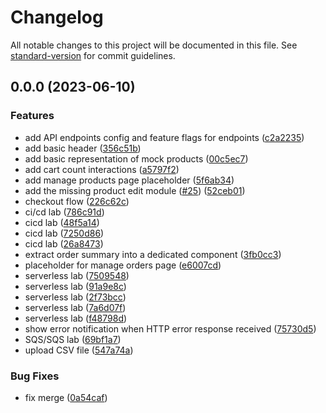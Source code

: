 # Changelog

All notable changes to this project will be documented in this file. See [standard-version](https://github.com/conventional-changelog/standard-version) for commit guidelines.

## 0.0.0 (2023-06-10)

### Features

- add API endpoints config and feature flags for endpoints ([c2a2235](https://github.com/EPAM-JS-Competency-center/shop-angular-cloudfront/commit/c2a2235b5c456b3007ea003206c64b15aa168fa2))
- add basic header ([356c51b](https://github.com/EPAM-JS-Competency-center/shop-angular-cloudfront/commit/356c51bf03126b0fa8473b962064cf2915abff3c))
- add basic representation of mock products ([00c5ec7](https://github.com/EPAM-JS-Competency-center/shop-angular-cloudfront/commit/00c5ec7b1766e11e8c41091421547cb782177031))
- add cart count interactions ([a5797f2](https://github.com/EPAM-JS-Competency-center/shop-angular-cloudfront/commit/a5797f2646d700dcadebf7b635d4efa3e80773c5))
- add manage products page placeholder ([5f6ab34](https://github.com/EPAM-JS-Competency-center/shop-angular-cloudfront/commit/5f6ab349a39c9c32d4e0cc1016fac0ea63125194))
- add the missing product edit module ([#25](https://github.com/EPAM-JS-Competency-center/shop-angular-cloudfront/issues/25)) ([52ceb01](https://github.com/EPAM-JS-Competency-center/shop-angular-cloudfront/commit/52ceb014f0df6279fe895167728944f866c2f38b))
- checkout flow ([226c62c](https://github.com/EPAM-JS-Competency-center/shop-angular-cloudfront/commit/226c62cd1a3e32d01f5f308eeb342ab294352671))
- ci/cd lab ([786c91d](https://github.com/EPAM-JS-Competency-center/shop-angular-cloudfront/commit/786c91d5c8ab66fadc3bd2603761f26a55857405))
- cicd lab ([48f5a14](https://github.com/EPAM-JS-Competency-center/shop-angular-cloudfront/commit/48f5a14de21761fee7412f423981cfbe6a66066e))
- cicd lab ([7250d86](https://github.com/EPAM-JS-Competency-center/shop-angular-cloudfront/commit/7250d86e155458ac657a26d8b06b800b872cf788))
- cicd lab ([26a8473](https://github.com/EPAM-JS-Competency-center/shop-angular-cloudfront/commit/26a8473bb0720d3b5aee890810c8ee63367a32e4))
- extract order summary into a dedicated component ([3fb0cc3](https://github.com/EPAM-JS-Competency-center/shop-angular-cloudfront/commit/3fb0cc37bcf13e8ec845f8999b46d4530af20420))
- placeholder for manage orders page ([e6007cd](https://github.com/EPAM-JS-Competency-center/shop-angular-cloudfront/commit/e6007cd065bbd09422c88371325a816af64c1bab))
- serverless lab ([7509548](https://github.com/EPAM-JS-Competency-center/shop-angular-cloudfront/commit/7509548d0d6285c45313fabf47c6497fcae27068))
- serverless lab ([91a9e8c](https://github.com/EPAM-JS-Competency-center/shop-angular-cloudfront/commit/91a9e8c85c7ae88d1f17b71da9728942be29afaf))
- serverless lab ([2f73bcc](https://github.com/EPAM-JS-Competency-center/shop-angular-cloudfront/commit/2f73bcc8cd6238b7a02f59606d8b89bfb53ce1aa))
- serverless lab ([7a6d07f](https://github.com/EPAM-JS-Competency-center/shop-angular-cloudfront/commit/7a6d07fe25d502dddf0b43f983b3d55b6b09caf3))
- serverless lab ([f48798d](https://github.com/EPAM-JS-Competency-center/shop-angular-cloudfront/commit/f48798d126df47a0d9b04b04e8e5bbdeebb6d262))
- show error notification when HTTP error response received ([75730d5](https://github.com/EPAM-JS-Competency-center/shop-angular-cloudfront/commit/75730d5b621349ce427de8fe081edce91a7b9785))
- SQS/SQS lab ([69bf1a7](https://github.com/EPAM-JS-Competency-center/shop-angular-cloudfront/commit/69bf1a70dc4168a834c232469e2781739a31e931))
- upload CSV file ([547a74a](https://github.com/EPAM-JS-Competency-center/shop-angular-cloudfront/commit/547a74ab81788290e928074d5d9b8be7ff039992))

### Bug Fixes

- fix merge ([0a54caf](https://github.com/EPAM-JS-Competency-center/shop-angular-cloudfront/commit/0a54caf190e5c870d90f0a7222f7da4dadf6fc5f))
